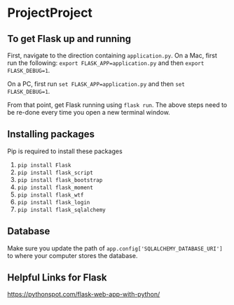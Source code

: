 # ProjectProject

## To get Flask up and running
First, navigate to the direction containing `application.py`. On a Mac, first run the following: `export FLASK_APP=application.py` and then `export FLASK_DEBUG=1`. 

On a PC, first run `set FLASK_APP=application.py` and then `set FLASK_DEBUG=1`.

From that point, get Flask running using `flask run`. The above steps need to be re-done every time you open a new terminal window.

## Installing packages
Pip is required to install these packages
1. `pip install Flask`
2. `pip install flask_script`
3. `pip install flask_bootstrap`
4. `pip install flask_moment`
5. `pip install flask_wtf`
6. `pip install flask_login`
7. `pip install flask_sqlalchemy`

## Database
Make sure you update the path of `app.config['SQLALCHEMY_DATABASE_URI']` to where your computer stores the database.

## Helpful Links for Flask
<https://pythonspot.com/flask-web-app-with-python/>
